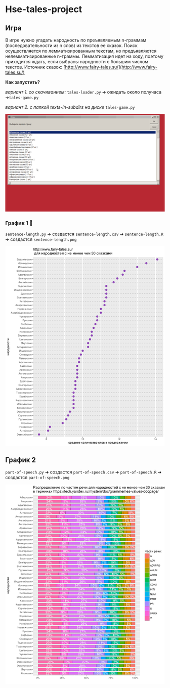 # Hse-tales-project

## Игра
В игре нужно угадать народность по преъявляемым n-граммам (последовательности из n слов) из текстов ее сказок.
Поиск осуществляется по лемматизированным текстам, но предъявляются нелемматизированные n-граммы.
Лемматизация идет на ходу, поэтому приходится ждать, если выбраны народности с большим числом текстов.
Источник сказок: [http://www.fairy-tales.su/](http://www.fairy-tales.su/)

**Как запустить?** 

*вариант 1. со скачиванием:* `tales-loader.py` ➜ ожидать около получаса ➜`tales-game.py` 

*вариант 2. с папкой texts-in-subdirs на диске* `tales-game.py`

![](tales-gameplay.gif)

### График 1 :crystal_ball:

`sentence-length.py` ➜ создастся `sentence-length.csv` ➜ `sentence-length.R` ➜ создастся `sentence-length.png`

![](sentence-length.png)

## График 2

`part-of-speech.py` ➜ создастся `part-of-speech.csv` ➜ `part-of-speech.R` ➜ создастся `part-of-speech.png`

![](part-of-speech.png)
